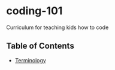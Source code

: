 # coding-101
Curriculum for teaching kids how to code

## Table of Contents
- [Terminology](https://github.com/SeanMcP/coding-101/blob/master/terms.md)
